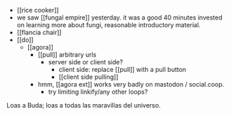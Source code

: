 - [[rice cooker]]
- we saw [[fungal empire]] yesterday. it was a good 40 minutes invested on learning more about fungi, reasonable introductory material.
- [[flancia chair]]
- [[do]]
	- [[agora]]
		- [[pull]] arbitrary urls
			- server side or client side?
				- client side: replace [[pull]] with a pull button
				- [[client side pulling]]
		- hmm, [[agora ext]] works very badly on mastodon / social.coop.
			- try limiting linkify/any other loops?
			

Loas a Buda; loas a todas las maravillas del universo.